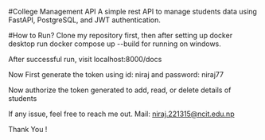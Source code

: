 #College Management API
 A simple rest API to manage students data using FastAPI, PostgreSQL, and JWT authentication.

#How to Run?
 Clone my repository first, then after setting up docker desktop run docker compose up --build for running on windows.

After successful run, visit localhost:8000/docs

Now First generate the token using id: niraj and password: niraj77

Now authorize the token generated to add, read, or delete details of students

If any issue, feel free to reach me out. Mail: niraj.221315@ncit.edu.np

Thank You !